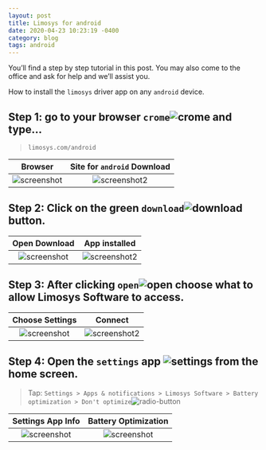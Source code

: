 ```yaml
---
layout: post
title: Limosys for android
date: 2020-04-23 10:23:19 -0400
category: blog
tags: android
---
```

You’ll find a step by step tutorial in this post. You may also come to the office and ask for help and we’ll assist you.

How to install the `limosys` driver app on any `android` device.

## Step 1: go to your browser `crome`![crome]({{site.baseurl}}/images/icons8-chrome.png) and type...
> `limosys.com/android`

Browser             | Site for `android` Download
:-------------------------:|:-------------------------:
![screenshot]({{site.baseurl}}/images/android-browser.jpg) | ![screenshot2]({{site.baseurl}}/images/android-download.jpg)

## Step 2: Click on the green `download`![download]({{site.baseurl}}/images/icons8-download.png) button.

Open Download             | App installed
:-------------------------:|:-------------------------:
![screenshot]({{site.baseurl}}/images/android-download2.jpg) | ![screenshot2]({{site.baseurl}}/images/installed-open.jpg)

## Step 3: After clicking `open`![open]({{site.baseurl}}/images/icons8-opened-folder.png) choose what to allow Limosys Software to access.   

Choose Settings             | Connect
:-------------------------:|:-------------------------:
![screenshot]({{site.baseurl}}/images/continue.jpg) | ![screenshot2]({{site.baseurl}}/images/company-name.jpg)

## Step 4: Open the `settings` app ![settings]({{site.baseurl}}/images/icons8-settings.png) from the home screen.
> Tap: `Settings > Apps & notifications > Limosys Software > Battery optimization > Don't optimize`![radio-button]({{site.baseurl}}/images/icons8-checked-radio-button.png)

Settings App Info             | Battery Optimization
:-------------------------:|:-------------------------:
![screenshot]({{site.baseurl}}/images/battery-optimization.jpg) | ![screenshot]({{site.baseurl}}/images/dont-optimize.jpg)
